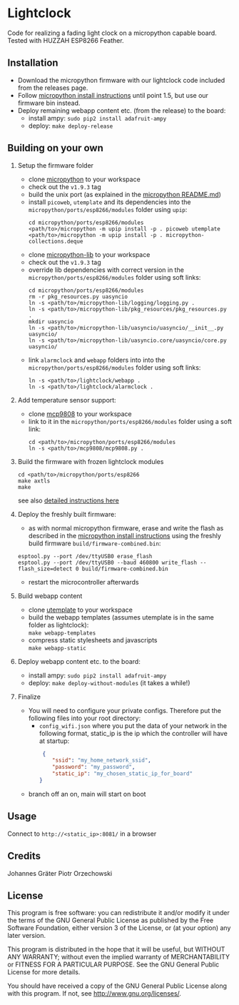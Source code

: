 # Lightclock

Code for realizing a fading light clock on a micropython capable board.
Tested with HUZZAH ESP8266 Feather.

## Installation

* Download the micropython firmware with our lightclock code included from the releases page.
* Follow [micropython install instructions](https://docs.micropython.org/en/latest/esp8266/esp8266/tutorial/intro.html) until point 1.5, but use our firmware bin instead.
* Deploy remaining webapp content etc. (from the release) to the board:
    * install ampy: `sudo pip2 install adafruit-ampy`
    * deploy: `make deploy-release`


## Building on your own

1. Setup the firmware folder
    * clone [micropython](https://github.com/micropython/micropython) to your workspace
    * check out the `v1.9.3` tag
    * build the unix port (as explained in the [micropython README.md](https://github.com/micropython/micropython/blob/master/README.md))
    * install `picoweb`, `utemplate` and its dependencies into the `micropython/ports/esp8266/modules` folder using `upip`:
      ```
      cd micropython/ports/esp8266/modules
      <path/to>/micropython -m upip install -p . picoweb utemplate
      <path/to>/micropython -m upip install -p . micropython-collections.deque
      ```
    * clone [micropython-lib](https://github.com/micropython/micropython-lib) to your workspace
    * check out the `v1.9.3` tag
    * override lib dependencies with correct version in the `micropython/ports/esp8266/modules` folder using soft links:
      ```
      cd micropython/ports/esp8266/modules
      rm -r pkg_resources.py uasyncio
      ln -s <path/to>/micropython-lib/logging/logging.py .
      ln -s <path/to>/micropython-lib/pkg_resources/pkg_resources.py .
      mkdir uasyncio
      ln -s <path/to>/micropython-lib/uasyncio/uasyncio/__init__.py uasyncio/
      ln -s <path/to>/micropython-lib/uasyncio.core/uasyncio/core.py uasyncio/
      ```
    * link `alarmclock` and `webapp` folders into into the `micropython/ports/esp8266/modules` folder using soft links:
      ```
      ln -s <path/to>/lightclock/webapp .
      ln -s <path/to>/lightclock/alarmclock .
      ```

1. Add temperature sensor support:
    * clone [mcp9808](https://github.com/patvdleer/micropython-mcp9808) to your workspace
    * link to it in the `micropython/ports/esp8266/modules` folder using a soft link:
      ```
      cd <path/to>/micropython/ports/esp8266/modules
      ln -s <path/to>/mcp9808/mcp9808.py .
      ```

2. Build the firmware with frozen lightclock modules
    ```
    cd <path/to>/micropython/ports/esp8266
    make axtls
    make
    ```
    see also [detailed instructions here](https://learn.adafruit.com/micropython-basics-loading-modules/frozen-modules)

3. Deploy the freshly built firmware:
    * as with normal micropython firmware, erase and write the flash as described in the [micropython install instructions](https://docs.micropython.org/en/latest/esp8266/esp8266/tutorial/intro.html) using the freshly build firmware `build/firmware-combined.bin`:
    ```
    esptool.py --port /dev/ttyUSB0 erase_flash
    esptool.py --port /dev/ttyUSB0 --baud 460800 write_flash --flash_size=detect 0 build/firmware-combined.bin
    ```
    * restart the microcontroller afterwards

3. Build webapp content
    * clone [utemplate](https://github.com/pfalcon/utemplate) to your workspace
    * build the webapp templates (assumes utemplate is in the same folder as lightclock):  
    `make webapp-templates`
    * compress static stylesheets and javascripts  
    `make webapp-static`

3. Deploy webapp content etc. to the board:
    * install ampy: `sudo pip2 install adafruit-ampy`
    * deploy: `make deploy-without-modules` (it takes a while!)

4. Finalize
    * You will need to configure your private configs. Therefore put the following files into your root directory:
        * `config_wifi.json` where you put the data of your network in the following format, static_ip is the ip which the controller will have at startup:
            ```json
             {
                "ssid": "my_home_network_ssid",
                "password": "my_password",
                "static_ip": "my_chosen_static_ip_for_board"
            }   
            ```
    * branch off an on, main will start on boot


## Usage

Connect to `http://<static_ip>:8081/` in a browser

## Credits

Johannes Gräter
Piotr Orzechowski

## License

This program is free software: you can redistribute it and/or modify
it under the terms of the GNU General Public License as published by
the Free Software Foundation, either version 3 of the License, or
(at your option) any later version.

This program is distributed in the hope that it will be useful,
but WITHOUT ANY WARRANTY; without even the implied warranty of
MERCHANTABILITY or FITNESS FOR A PARTICULAR PURPOSE.  See the
GNU General Public License for more details.

You should have received a copy of the GNU General Public License
along with this program.  If not, see <http://www.gnu.org/licenses/>.
